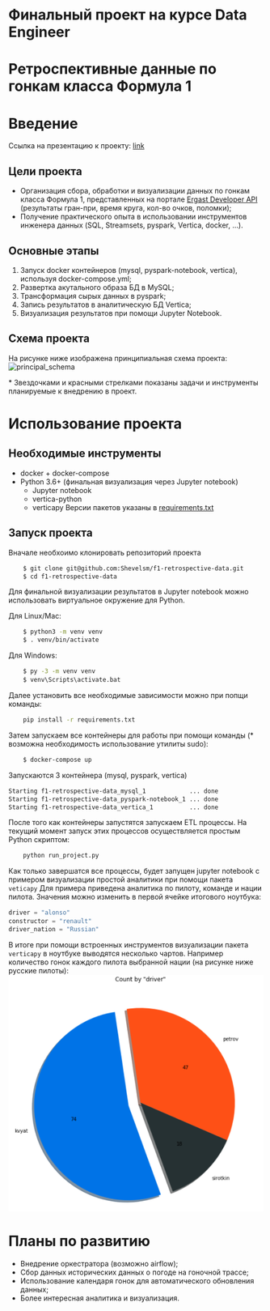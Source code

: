 # Финальный проект на курсе Data Engineer 
# Ретроспективные данные по гонкам класса Формула 1

# Введение
Ссылка на презентацию к проекту: [link](https://docs.google.com/presentation/d/1X8iyODSMfG9wkJ2x2F6fJ3rYFK76FJcZ86E55kaeVns/edit?usp=sharing)

## Цели проекта
* Организация сбора, обработки и визуализации данных по гонкам класса Формула 1, представленных на портале [Ergast Developer API](https://ergast.com/mrd) (результаты гран-при, время круга, кол-во очков, поломки);
* Получение практического опыта в использовании инструментов инженера данных (SQL, Streamsets, pyspark, Vertica, docker, …).

## Основные этапы
1. Запуск docker контейнеров (mysql, pyspark-notebook, vertica), используя docker-compose.yml;
2. Развертка акутального образа БД в MySQL;
3. Трансформация сырых данных в pyspark;
4. Запись результатов в аналитическую БД Vertica;
5. Визуализация результатов при помощи Jupyter Notebook.

## Схема проекта
На рисунке ниже изображена принципиальная схема проекта:
![principal_schema](/support-data/pics/F1_retrospective_DB.png "project schema")

\* Звездочками и красными стрелками показаны задачи и инструменты планируемые к внедрению в проект.

# Использование проекта
## Необходимые инструменты
* docker + docker-compose
* Python 3.6+ (финальная визуализация через Jupyter notebook)
    * Jupyter notebook
    * vertica-python
    * verticapy
Версии пакетов указаны в [requirements.txt](https://github.com/Shevelsm/f1-retrospective-data/blob/master/requirements.txt)

## Запуск проекта 
Вначале необхоимо клонировать репозиторий проекта
```shell
    $ git clone git@github.com:Shevelsm/f1-retrospective-data.git
    $ cd f1-retrospective-data
```

Для финальной визуализации результатов в Jupyter notebook можно использовать виртуальное окружение для Python.

Для Linux/Mac:
```bash
    $ python3 -m venv venv
    $ . venv/bin/activate
```

Для Windows:
```cmd
    $ py -3 -m venv venv
    $ venv\Scripts\activate.bat
```
Далее установить все необходимые зависимости можно при попщи команды:
```bash
    pip install -r requirements.txt
```
Затем запускаем все контейнеры для работы при помощи команды (\* возможна необходимость использование утилиты sudo):
```bash
    $ docker-compose up
```
Запускаются 3 контейнера (mysql, pyspark, vertica)
```
Starting f1-retrospective-data_mysql_1            ... done
Starting f1-retrospective-data_pyspark-notebook_1 ... done
Starting f1-retrospective-data_vertica_1          ... done
```
После того как контейнеры запустятся запускаем ETL процессы. На текущий момент запуск этих процессов осуществляется простым Python скриптом:
```bash
    python run_project.py
```
Как только завершатся все процессы, будет запущен jupyter notebook с примером визуализации простой аналитики при помощи пакета `veticapy`
Для примера приведена аналитика по пилоту, команде и нации пилота.
Значения можно изменить в первой ячейке итогового ноутбука:
```python
driver = "alonso"
constructor = "renault"
driver_nation = "Russian"
```
В итоге при помощи встроенных инструментов визуализации пакета `verticapy` в ноутбуке выводятся несколько чартов. 
Например количество гонок каждого пилота выбранной нации (на рисунке ниже русские пилоты):
![Example_nation](/support_data/pics/example_nation.png "Num races of pilot")
# Планы по развитию
* Внедрение оркестратора (возможно airflow);
* Сбор данных исторических данных о погоде на гоночной трассе;
* Использование календаря гонок для автоматического обновления данных;
* Более интересная аналитика и визуализация.